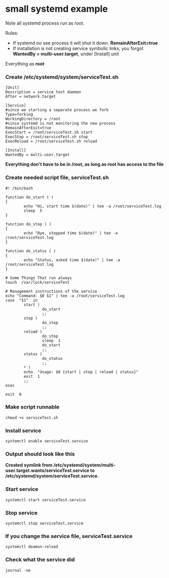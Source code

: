 # small systemd example
Note all systemd process run as root.

Rules:
* If systemd no see process it will shut it down. **RemainAfterExit=true**
* If installation is not creating service symbolic links, you forgot **WantedBy = multi-user.target**, under \[Install\] unit

Everything as **root**

### Create /etc/systemd/system/serviceTest.sh
```
[Unit]
Description = service test daemon
After = network.target

[Service]
#since we starting a separate process we fork
Type=forking
WorkingDirectory = /root
#since systemd is not monitoring the new process
RemainAfterExit=true
ExecStart = /root/serviceTest.sh start
ExecStop = /root/serviceTest.sh stop
ExecReload = /root/serviceTest.sh reload

[Install]
WantedBy = multi-user.target
```
**Everything don't have to be in /root, as long as root has access to the file**

### Create needed script file, serviceTest.sh
```
#! /bin/bash

function do_start ( )
{
        echo "Hi, start time $(date)" | tee -a /root/serviceTest.log
        sleep  5
}

function do_stop ( )
{
        echo "Bye, stopped time $(date)" | tee -a /root/serviceTest.log
}

function do_status ( )
{
        echo "Status, asked time $(date)" | tee -a /root/serviceTest.log
}

# Some Things That run always
touch  /var/lock/serviceTest

# Management instructions of the service
echo "Command: $0 $1" | tee -a /root/serviceTest.log
case  "$1"  in
        start )
                do_start
                ;;
        stop )
                do_stop
                ;;
        reload )
                do_stop
                sleep  1
                do_start
                ;;
        status )
                do_status
                ;;
        * )
        echo  "Usage: $0 {start | stop | reload | status}"
        exit  1
        ;;
esac

exit  0
```

### Make script runnable
```
chmod +x serviceTest.sh
```

### Install service
```
systemctl enable serviceTest.service
```
### Output should look like this
**Created symlink from /etc/systemd/system/multi-user.target.wants/serviceTest.service to /etc/systemd/system/serviceTest.service.**

### Start service
```
systemctl start serviceTest.service
```

### Stop service
```
systemctl stop serviceTest.service
```

### If you change the service file, serviceTest.service
```
systemctl deamon-reload
```

### Check what the service did
```
journal -xe
```
